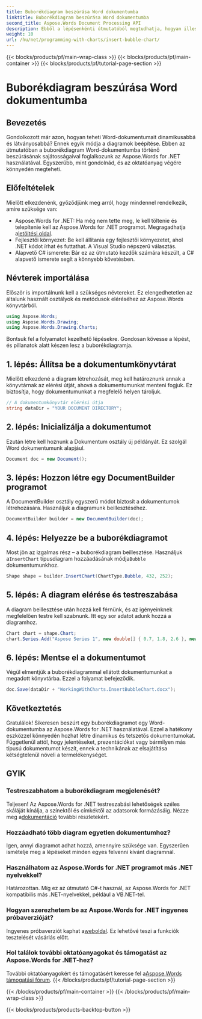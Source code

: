```yaml
---
title: Buborékdiagram beszúrása Word dokumentumba
linktitle: Buborékdiagram beszúrása Word dokumentumba
second_title: Aspose.Words Document Processing API
description: Ebből a lépésenkénti útmutatóból megtudhatja, hogyan illeszthet be buborékdiagramot egy Word-dokumentumba az Aspose.Words for .NET használatával. Javítsa dokumentumait.
weight: 10
url: /hu/net/programming-with-charts/insert-bubble-chart/
---
```


{{< blocks/products/pf/main-wrap-class >}}
{{< blocks/products/pf/main-container >}}
{{< blocks/products/pf/tutorial-page-section >}}

# Buborékdiagram beszúrása Word dokumentumba

## Bevezetés

Gondolkozott már azon, hogyan teheti Word-dokumentumait dinamikusabbá és látványosabbá? Ennek egyik módja a diagramok beépítése. Ebben az útmutatóban a buborékdiagram Word-dokumentumba történő beszúrásának sajátosságaival foglalkozunk az Aspose.Words for .NET használatával. Egyszerűbb, mint gondolnád, és az oktatóanyag végére könnyedén megteheti.

## Előfeltételek

Mielőtt elkezdenénk, győződjünk meg arról, hogy mindennel rendelkezik, amire szüksége van:

- Aspose.Words for .NET: Ha még nem tette meg, le kell töltenie és telepítenie kell az Aspose.Words for .NET programot. Megragadhatja a[letöltési oldal](https://releases.aspose.com/words/net/).
- Fejlesztői környezet: Be kell állítania egy fejlesztői környezetet, ahol .NET kódot írhat és futtathat. A Visual Studio népszerű választás.
- Alapvető C# ismerete: Bár ez az útmutató kezdők számára készült, a C# alapvető ismerete segít a könnyebb követésben.

## Névterek importálása

Először is importálnunk kell a szükséges névtereket. Ez elengedhetetlen az általunk használt osztályok és metódusok eléréséhez az Aspose.Words könyvtárból.

```csharp
using Aspose.Words;
using Aspose.Words.Drawing;
using Aspose.Words.Drawing.Charts;
```

Bontsuk fel a folyamatot kezelhető lépésekre. Gondosan kövesse a lépést, és pillanatok alatt készen lesz a buborékdiagramja.

## 1. lépés: Állítsa be a dokumentumkönyvtárat

Mielőtt elkezdené a diagram létrehozását, meg kell határoznunk annak a könyvtárnak az elérési útját, ahová a dokumentumunkat menteni fogjuk. Ez biztosítja, hogy dokumentumunkat a megfelelő helyen tároljuk.

```csharp
// A dokumentumkönyvtár elérési útja
string dataDir = "YOUR DOCUMENT DIRECTORY";
```

## 2. lépés: Inicializálja a dokumentumot

Ezután létre kell hoznunk a Dokumentum osztály új példányát. Ez szolgál Word dokumentumunk alapjául.

```csharp
Document doc = new Document();
```

## 3. lépés: Hozzon létre egy DocumentBuilder programot

A DocumentBuilder osztály egyszerű módot biztosít a dokumentumok létrehozására. Használjuk a diagramunk beillesztéséhez.

```csharp
DocumentBuilder builder = new DocumentBuilder(doc);
```

## 4. lépés: Helyezze be a buborékdiagramot

 Most jön az izgalmas rész – a buborékdiagram beillesztése. Használjuk a`InsertChart` típusdiagram hozzáadásának módja`Bubble` dokumentumunkhoz.

```csharp
Shape shape = builder.InsertChart(ChartType.Bubble, 432, 252);
```

## 5. lépés: A diagram elérése és testreszabása

A diagram beillesztése után hozzá kell férnünk, és az igényeinknek megfelelően testre kell szabnunk. Itt egy sor adatot adunk hozzá a diagramhoz.

```csharp
Chart chart = shape.Chart;
chart.Series.Add("Aspose Series 1", new double[] { 0.7, 1.8, 2.6 }, new double[] { 2.7, 3.2, 0.8 }, new double[] { 10, 4, 8 });
```

## 6. lépés: Mentse el a dokumentumot

Végül elmentjük a buborékdiagrammal ellátott dokumentumunkat a megadott könyvtárba. Ezzel a folyamat befejeződik.

```csharp
doc.Save(dataDir + "WorkingWithCharts.InsertBubbleChart.docx");
```

## Következtetés

Gratulálok! Sikeresen beszúrt egy buborékdiagramot egy Word-dokumentumba az Aspose.Words for .NET használatával. Ezzel a hatékony eszközzel könnyedén hozhat létre dinamikus és tetszetős dokumentumokat. Függetlenül attól, hogy jelentéseket, prezentációkat vagy bármilyen más típusú dokumentumot készít, ennek a technikának az elsajátítása kétségtelenül növeli a termelékenységet.

## GYIK

### Testreszabhatom a buborékdiagram megjelenését?

 Teljesen! Az Aspose.Words for .NET testreszabási lehetőségek széles skáláját kínálja, a színektől és címkéktől az adatsorok formázásáig. Nézze meg a[dokumentáció](https://reference.aspose.com/words/net/) további részletekért.

### Hozzáadható több diagram egyetlen dokumentumhoz?

Igen, annyi diagramot adhat hozzá, amennyire szüksége van. Egyszerűen ismételje meg a lépéseket minden egyes felvenni kívánt diagramnál.

### Használhatom az Aspose.Words for .NET programot más .NET nyelvekkel?

Határozottan. Míg ez az útmutató C#-t használ, az Aspose.Words for .NET kompatibilis más .NET-nyelvekkel, például a VB.NET-tel.

### Hogyan szerezhetem be az Aspose.Words for .NET ingyenes próbaverzióját?

 Ingyenes próbaverziót kaphat a[weboldal](https://releases.aspose.com/). Ez lehetővé teszi a funkciók tesztelését vásárlás előtt.

### Hol találok további oktatóanyagokat és támogatást az Aspose.Words for .NET-hez?

 További oktatóanyagokért és támogatásért keresse fel a[Aspose.Words támogatási fórum](https://forum.aspose.com/c/words/8).
{{< /blocks/products/pf/tutorial-page-section >}}

{{< /blocks/products/pf/main-container >}}
{{< /blocks/products/pf/main-wrap-class >}}

{{< blocks/products/products-backtop-button >}}
